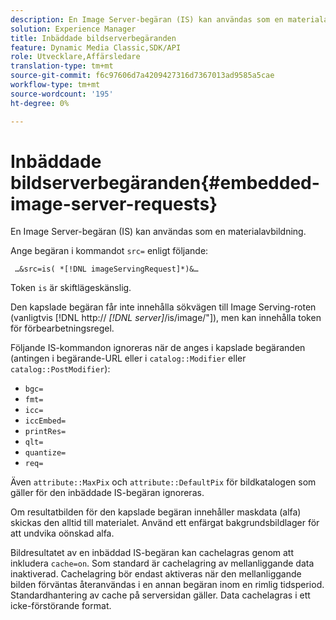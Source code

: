 ```yaml
---
description: En Image Server-begäran (IS) kan användas som en materialavbildning.
solution: Experience Manager
title: Inbäddade bildserverbegäranden
feature: Dynamic Media Classic,SDK/API
role: Utvecklare,Affärsledare
translation-type: tm+mt
source-git-commit: f6c97606d7a4209427316d7367013ad9585a5cae
workflow-type: tm+mt
source-wordcount: '195'
ht-degree: 0%

---
```



# Inbäddade bildserverbegäranden{#embedded-image-server-requests}

En Image Server-begäran (IS) kan användas som en materialavbildning.

Ange begäran i kommandot `src=` enligt följande:

` …&src=is( *[!DNL imageServingRequest]*)&…`

Token `is` är skiftlägeskänslig.

Den kapslade begäran får inte innehålla sökvägen till Image Serving-roten (vanligtvis [!DNL http:// *[!DNL server]*/is/image/&quot;]), men kan innehålla token för förbearbetningsregel.

Följande IS-kommandon ignoreras när de anges i kapslade begäranden (antingen i begärande-URL eller i `catalog::Modifier` eller `catalog::PostModifier`):

* `bgc=`
* `fmt=`
* `icc=`
* `iccEmbed=`
* `printRes=`
* `qlt=`
* `quantize=`
* `req=`

Även `attribute::MaxPix` och `attribute::DefaultPix` för bildkatalogen som gäller för den inbäddade IS-begäran ignoreras.

Om resultatbilden för den kapslade begäran innehåller maskdata (alfa) skickas den alltid till materialet. Använd ett enfärgat bakgrundsbildlager för att undvika oönskad alfa.

Bildresultatet av en inbäddad IS-begäran kan cachelagras genom att inkludera `cache=on`. Som standard är cachelagring av mellanliggande data inaktiverad. Cachelagring bör endast aktiveras när den mellanliggande bilden förväntas återanvändas i en annan begäran inom en rimlig tidsperiod. Standardhantering av cache på serversidan gäller. Data cachelagras i ett icke-förstörande format.
